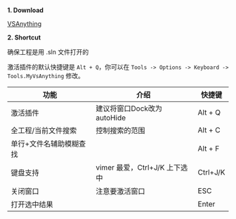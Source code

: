 **1. Download** 

[VSAnything](https://marketplace.visualstudio.com/items?itemName=mario-0.VSAnything)

**2. Shortcut**

确保工程是用 .sln 文件打开的

激活插件的默认快捷键是 `Alt + Q`，你可以在 `Tools -> Options -> Keyboard -> Tools.MyVsAnything` 修改。

功能|介绍|快捷键
----| ----| ----
激活插件 | 建议将窗口Dock改为autoHide| Alt + Q
全工程/当前文件搜索| 控制搜索的范围 | Alt + C 
单行+文件名辅助模糊查找||Alt + F 
键盘支持| vimer 最爱，Ctrl+J/K 上下选中 | Ctrl+J/K
关闭窗口|注意要激活窗口|ESC
打开选中结果| |Enter

